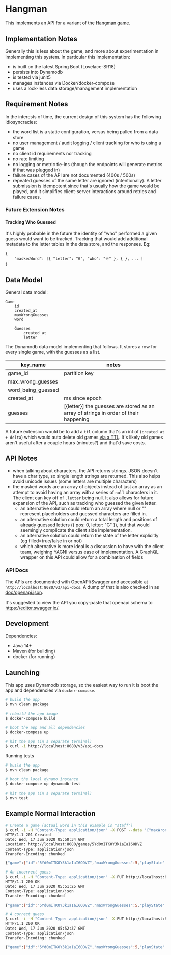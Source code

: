 # Hangman

This implements an API for a variant of the [Hangman game](https://en.wikipedia.org/wiki/Hangman_(game)).

## Implementation Notes

Generally this is less about the game, and more about experimentation in implementing this system. In particular this implementation:

* is built on the latest Spring Boot (Lovelace-SR18)
* persists into Dynamodb
* is tested via junit5
* manages instances via Docker/docker-compose
* uses a lock-less data storage/management implementation

## Requirement Notes

In the interests of time, the current design of this system has the following idiosyncracies:

* the word list is a static configuration, versus being pulled from a data store
* no user management / audit logging / client tracking for who is using a game
* no client id requirements nor tracking
* no rate limiting
* no logging or metric tie-ins (though the endpoints will generate metrics if that was plugged in)
* failure cases of the API are not documented (400s / 500s)
* repeated guesses of the same letter are ignored (intentionally). A letter submission is idempotent since that's usually how the game would be played, and it simplifies client-server interactions around retries and failure cases.

### Future Extension Notes

#### Tracking Who Guessed
It's highly probable in the future the identity of "who" performed a given guess would want to be tracked.
Tracking that would add additional metadata to the letter tables in the data store, and the responses. Eg:

```
{
    "maskedWord": [{ "letter": "G", "who": "⛄️" }, { }, ... ]
}
```

## Data Model

General data model:

```
Game
    id
    created_at
    maxWrongGuesses
    word

    Guesses
        created_at
        letter
```

The Dynamodb data model implementing that follows. It stores a row for every single game, with the guesses as a list.

| key_name          | notes |
| ---               | --- |
| game_id           | partition key |
| max_wrong_guesses |
| word_being_guessed |
| created_at       | ms since epoch |
| guesses | [{letter}] the guesses are stored as an array of strings in order of their happening |

A future extension would be to add a `ttl` column that's an int of (`created_at + delta`) which would auto delete old games [via a TTL](https://docs.aws.amazon.com/amazondynamodb/latest/developerguide/TTL.html). It's likely old games aren't useful after a couple hours (minutes?) and that'd save costs.

## API Notes

* when talking about characters, the API returns strings. JSON doesn't have a char type, so single length strings are returned. This also helps avoid unicode issues (some letters are multiple characters)
* the masked words are an array of objects instead of just an array as an attempt to avoid having an array with a series of `null` characters in it. The client can key off of `.letter` being null. It also allows for future expansion of the API, such as tracking who guessed the given letter.
    * an alternative solution could return an array where null or "" represent placeholders and guessed characters are filled in.
    * an alternative solution could return a total length and positions of already guessed letters ({ pos: 0, letter: "G" }), but that would seemingly complicate the client side implementation.
    * an alternative solution could return the state of the letter explicitly (eg filled=true/false in or not)
    * which alternative is more ideal is a discussion to have with the client team, weighing YAGNI versus ease of implementation. A GraphQL wrapper on this API could allow for a combination of fields


### API Docs
The APIs are documented with OpenAPI/Swagger and accessible at `http://localhost:8080/v3/api-docs`. A dump of that is also checked in as [doc/openapi.json](doc/openapi.json).

It's suggested to view the API you copy-paste that openapi schema to https://editor.swagger.io/.

## Development

Dependencies:

* Java 14+
* Maven (for building)
* docker (for running)

## Launching

This app uses Dynamodb storage, so the easiest way to run it is boot the app and dependencies via `docker-compose`.

```bash
# build the app
$ mvn clean package

# rebuild the app image
$ docker-compose build

# boot the app and all dependencies
$ docker-compose up

# hit the app (in a separate terminal)
$ curl -i http://localhost:8080/v3/api-docs
```

Running tests

```bash
# build the app
$ mvn clean package

# boot the local dynamo instance
$ docker-compose up dynamodb-test

# hit the app (in a separate terminal)
$ mvn test
```

## Example Normal Interaction

```bash
# Create a game (actual word in this example is "staff")
$ curl -i -H "Content-Type: application/json" -X POST --data '{"maxWrongGuesses":5}' http://localhost:8080/games
HTTP/1.1 201 Created
Date: Wed, 17 Jun 2020 05:50:34 GMT
Location: http://localhost:8080/games/5Yd0mITK0Y3k1aIaI6ODVZ
Content-Type: application/json
Transfer-Encoding: chunked

{"game":{"id":"5Yd0mITK0Y3k1aIaI6ODVZ","maxWrongGuesses":5,"playState":{"remainingWrongGuesses":5,"maskedWord":[{"letter":null},{"letter":null},{"letter":null},{"letter":null},{"letter":null}],"missedGuesses":[]},"wordLength":5}}

# An incorrect guess
$ curl -i -H "Content-Type: application/json" -X PUT http://localhost:8080/games/5Yd0mITK0Y3k1aIaI6ODVZ/guesses/p
HTTP/1.1 200 OK
Date: Wed, 17 Jun 2020 05:51:25 GMT
Content-Type: application/json
Transfer-Encoding: chunked

{"game":{"id":"5Yd0mITK0Y3k1aIaI6ODVZ","maxWrongGuesses":5,"playState":{"remainingWrongGuesses":4,"maskedWord":[{"letter":null},{"letter":null},{"letter":null},{"letter":null},{"letter":null}],"missedGuesses":[{"letter":"p"}]},"wordLength":5}}

# A correct guess
$ curl -i -H "Content-Type: application/json" -X PUT http://localhost:8080/games/5Yd0mITK0Y3k1aIaI6ODVZ/guesses/s
HTTP/1.1 200 OK
Date: Wed, 17 Jun 2020 05:52:37 GMT
Content-Type: application/json
Transfer-Encoding: chunked

{"game":{"id":"5Yd0mITK0Y3k1aIaI6ODVZ","maxWrongGuesses":5,"playState":{"remainingWrongGuesses":4,"maskedWord":[{"letter":"s"},{"letter":null},{"letter":null},{"letter":null},{"letter":null}],"missedGuesses":[{"letter":"p"}]},"wordLength":5}}
```